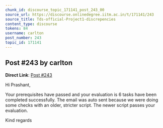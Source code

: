 ```yaml
---
chunk_id: discourse_topic_171141_post_243_00
source_url: https://discourse.onlinedegree.iitm.ac.in/t/171141/243
source_title: Tds-official-Project1-discrepencies
content_type: discourse
tokens: 84
username: carlton
post_number: 243
topic_id: 171141
---
```


## Post #243 by carlton

**Direct Link**: [Post #243](https://discourse.onlinedegree.iitm.ac.in/t/171141/243)

Hi Prashant,

Your prerequisites have passed and your evaluation is 6 tasks have been completed successfully. The email was auto sent because we were doing some checks with an older, stricter script. The newer script passes your evaluation.

Kind regards
